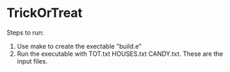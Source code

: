 # TrickOrTreat
Steps to run:
1. Use make to create the exectable "build.e"
2. Run the executable with TOT.txt HOUSES.txt CANDY.txt. These are the input files.